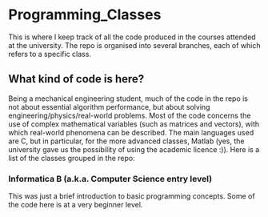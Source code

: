 # Programming_Classes

This is where I keep track of all the code produced in the courses attended at the university. The repo is organised into several branches, each of which refers to a specific class.

## What kind of code is here?
Being a mechanical engineering student, much of the code in the repo is not about essential algorithm performance, but about solving engineering/physics/real-world problems. Most of the code concerns the use of complex mathematical variables (such as matrices and vectors), with which real-world phenomena can be described. The main languages used are C, but in particular, for the more advanced classes, Matlab (yes, the university gave us the possibility of using the academic licence :)). Here is a list of the classes grouped in the repo:

### Informatica B (a.k.a. Computer Science entry level)
This was just a brief introduction to basic programming concepts. Some of the code here is at a very beginner level.